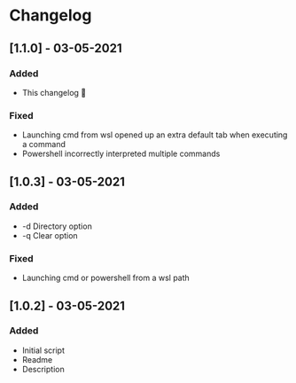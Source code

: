# Changelog

## [1.1.0] - 03-05-2021

### Added

- This changelog 🤗

### Fixed

- Launching cmd from wsl opened up an extra default tab when executing a command
- Powershell incorrectly interpreted multiple commands

## [1.0.3] - 03-05-2021

### Added

- -d Directory option
- -q Clear option

### Fixed

- Launching cmd or powershell from a wsl path

## [1.0.2] - 03-05-2021

### Added

- Initial script
- Readme
- Description
